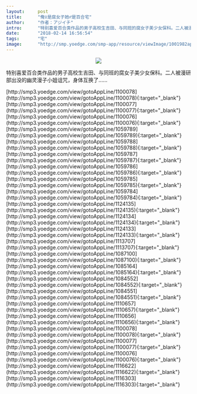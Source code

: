 ```yaml
---
layout:     post
title:      "俺♀是腐女子她♂是百合宅"
author:     "作者：アジイチ"
intro:      "特别喜爱百合类作品的男子高校生吉田、与同班的腐女子美少女保科。二人被漫研部出没的幽灵漫子小姐诅咒，身体互换了……"
date:       "2018-02-14 16:56:54"
tags:       "宅"
image:      "http://smp.yoedge.com/smp-app/resource/viewImage/1001982appline.png"
---
```

<div style="text-align: center">
<p><img src="http://smp.yoedge.com/smp-app/resource/viewImage/1001982appline.png"/></p>
</div>
<p class="post-meta">
<span>特别喜爱百合类作品的男子高校生吉田、与同班的腐女子美少女保科。二人被漫研部出没的幽灵漫子小姐诅咒，身体互换了……</span>
</p>
[http://smp3.yoedge.com/view/gotoAppLine/1100078](http://smp3.yoedge.com/view/gotoAppLine/1100078){:target="_blank"}
[http://smp3.yoedge.com/view/gotoAppLine/1100077](http://smp3.yoedge.com/view/gotoAppLine/1100077){:target="_blank"}
[http://smp3.yoedge.com/view/gotoAppLine/1100076](http://smp3.yoedge.com/view/gotoAppLine/1100076){:target="_blank"}
[http://smp3.yoedge.com/view/gotoAppLine/1059789](http://smp3.yoedge.com/view/gotoAppLine/1059789){:target="_blank"}
[http://smp3.yoedge.com/view/gotoAppLine/1059788](http://smp3.yoedge.com/view/gotoAppLine/1059788){:target="_blank"}
[http://smp3.yoedge.com/view/gotoAppLine/1059787](http://smp3.yoedge.com/view/gotoAppLine/1059787){:target="_blank"}
[http://smp3.yoedge.com/view/gotoAppLine/1059786](http://smp3.yoedge.com/view/gotoAppLine/1059786){:target="_blank"}
[http://smp3.yoedge.com/view/gotoAppLine/1059785](http://smp3.yoedge.com/view/gotoAppLine/1059785){:target="_blank"}
[http://smp3.yoedge.com/view/gotoAppLine/1059784](http://smp3.yoedge.com/view/gotoAppLine/1059784){:target="_blank"}
[http://smp3.yoedge.com/view/gotoAppLine/1124135](http://smp3.yoedge.com/view/gotoAppLine/1124135){:target="_blank"}
[http://smp3.yoedge.com/view/gotoAppLine/1124134](http://smp3.yoedge.com/view/gotoAppLine/1124134){:target="_blank"}
[http://smp3.yoedge.com/view/gotoAppLine/1124133](http://smp3.yoedge.com/view/gotoAppLine/1124133){:target="_blank"}
[http://smp3.yoedge.com/view/gotoAppLine/1113707](http://smp3.yoedge.com/view/gotoAppLine/1113707){:target="_blank"}
[http://smp3.yoedge.com/view/gotoAppLine/1087100](http://smp3.yoedge.com/view/gotoAppLine/1087100){:target="_blank"}
[http://smp3.yoedge.com/view/gotoAppLine/1085164](http://smp3.yoedge.com/view/gotoAppLine/1085164){:target="_blank"}
[http://smp3.yoedge.com/view/gotoAppLine/1084552](http://smp3.yoedge.com/view/gotoAppLine/1084552){:target="_blank"}
[http://smp3.yoedge.com/view/gotoAppLine/1084551](http://smp3.yoedge.com/view/gotoAppLine/1084551){:target="_blank"}
[http://smp3.yoedge.com/view/gotoAppLine/1110657](http://smp3.yoedge.com/view/gotoAppLine/1110657){:target="_blank"}
[http://smp3.yoedge.com/view/gotoAppLine/1110656](http://smp3.yoedge.com/view/gotoAppLine/1110656){:target="_blank"}
[http://smp3.yoedge.com/view/gotoAppLine/1100078](http://smp3.yoedge.com/view/gotoAppLine/1100078){:target="_blank"}
[http://smp3.yoedge.com/view/gotoAppLine/1100077](http://smp3.yoedge.com/view/gotoAppLine/1100077){:target="_blank"}
[http://smp3.yoedge.com/view/gotoAppLine/1100076](http://smp3.yoedge.com/view/gotoAppLine/1100076){:target="_blank"}
[http://smp3.yoedge.com/view/gotoAppLine/1116622](http://smp3.yoedge.com/view/gotoAppLine/1116622){:target="_blank"}
[http://smp3.yoedge.com/view/gotoAppLine/1116303](http://smp3.yoedge.com/view/gotoAppLine/1116303){:target="_blank"}



